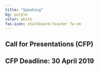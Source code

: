 ```yaml
---
title: "Speaking"
bg: purple
color: white
fas-icon: chalkboard-teacher fa-sm
---
```


## Call for Presentations (CFP)
## CFP Deadline: <strong>30 April 2019</strong>
<div class='typeform-widget' data-url='https://theclearingpoint.typeform.com/to/KjeGyq' style='width: 100%; height: 500px'>
</div>
<script> (function() { var qs,js,q,s,d=document, gi=d.getElementById, ce=d.createElement, gt=d.getElementsByTagName, id="typef_orm", b="https://embed.typeform.com/"; if(!gi.call(d,id)) { js=ce.call(d,"script"); js.id=id; js.src=b+"embed.js"; q=gt.call(d,"script")[0]; q.parentNode.insertBefore(js,q) } })()</script>
